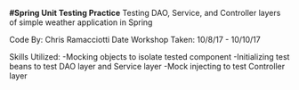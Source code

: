**#Spring Unit Testing Practice**
Testing DAO, Service, and Controller layers of simple weather application in Spring

Code By: Chris Ramacciotti
Date Workshop Taken: 10/8/17 - 10/10/17

Skills Utilized:
-Mocking objects to isolate tested component
-Initializing test beans to test DAO layer and Service layer
-Mock injecting to test Controller layer
